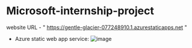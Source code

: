 # Microsoft-internship-project
website URL - " https://gentle-glacier-077248910.1.azurestaticapps.net " 
* Azure static web app service: 
![image](https://user-images.githubusercontent.com/91625648/175549885-fe10e293-924e-4321-93d3-36f4dddafbc2.png)
